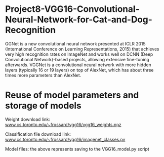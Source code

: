 # Project8-VGG16-Convolutional-Neural-Network-for-Cat-and-Dog-Recognition
GGNet is a new convolutional neural network presented at ICLR 2015 (International Conference on Learning Representations, 2015) that achieves very high recognition rates on ImageNet and works well on DCNN (Deep Convolutional Network)-based projects, allowing extensive fine-tuning afterwards. VGGNet is a convolutional neural network with more hidden layers (typically 16 or 19 layers) on top of AlexNet, which has about three times more parameters than AlexNet.

# Reuse of model parameters and storage of models
Weight download link: www.cs.toronto.edu/~frossard/vgg16/vgg16_weights.npz

Classification file download link: www.cs.toronto.edu/~frossard/vgg16/imagenet_classes.py

Model files: the above represents saving to the VGG16_model.py script

